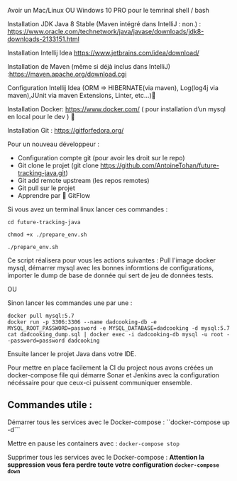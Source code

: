 Avoir un Mac/Linux OU Windows 10 PRO pour le temrinal shell / bash


Installation JDK Java 8 Stable (Maven intégré dans IntelliJ : non.) : https://www.oracle.com/technetwork/java/javase/downloads/jdk8-downloads-2133151.html


Installation Intellij Idea https://www.jetbrains.com/idea/download/


Installation de Maven (même si déjà inclus dans IntelliJ) :https://maven.apache.org/download.cgi


Configuration Intellij Idea (ORM => HIBERNATE(via maven), Log(log4j via maven),JUnit via maven Extensions, Linter, etc…)🐳


Installation Docker: https://www.docker.com/ ( pour installation d’un mysql en local pour le dev ) 🙏


Installation Git : https://gitforfedora.org/

Pour un nouveau développeur : 


 - Configuration compte git (pour avoir les droit sur le repo)
 - Git clone le projet (git clone https://github.com/AntoineTohan/future-tracking-java.git)
 - Git add remote upstream (les repos remotes)
 - Git pull sur le projet
 - Apprendre par 💖 GitFlow
 
 

Si vous avez un terminal linux lancer ces commandes  :

```cd future-tracking-java```

```chmod +x ./prepare_env.sh```

```./prepare_env.sh```

Ce script réalisera pour vous les actions suivantes : Pull l'image docker mysql, démarrer mysql avec les bonnes informtions de configurations, importer le dump de base de donnée qui sert de jeu de données tests.

OU

Sinon lancer les commandes une par une :

```
docker pull mysql:5.7
docker run -p 3306:3306 --name dadcooking-db -e MYSQL_ROOT_PASSWORD=password -e MYSQL_DATABASE=dadcooking -d mysql:5.7
cat dadcooking_dump.sql | docker exec -i dadcooking-db mysql -u root --password=password dadcooking
```


Ensuite lancer le projet Java dans votre IDE.


Pour mettre en place facilement la CI du project nous avons créées un docker-compose file qui démarre Sonar et Jenkins avec la configuration nécéssaire pour que ceux-ci puissent communiquer ensemble.


## Commandes utile :


Démarrer tous les services avec le Docker-compose : ``docker-compose up -d```


Mettre en pause les containers avec : ```docker-compose stop```


Supprimer tous les services avec le Docker-compose : **Attention la suppression vous fera perdre toute votre configuration ```docker-compose down```**
